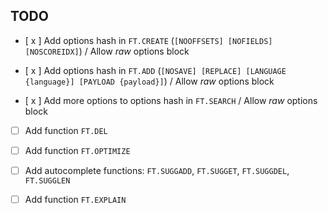 ## TODO

- [ x ] Add options hash in `FT.CREATE` (`[NOOFFSETS] [NOFIELDS] [NOSCOREIDX]`) / Allow _raw_ options block

- [ x ] Add options hash in `FT.ADD` (`[NOSAVE] [REPLACE] [LANGUAGE {language}] [PAYLOAD {payload}]`) / Allow _raw_ options block

- [ x ] Add more options to options hash in `FT.SEARCH` / Allow _raw_ options block

- [ ] Add function `FT.DEL`

- [ ] Add function `FT.OPTIMIZE`

- [ ] Add autocomplete functions: `FT.SUGGADD`, `FT.SUGGET`, `FT.SUGGDEL`, `FT.SUGGLEN`

- [ ] Add function `FT.EXPLAIN`

